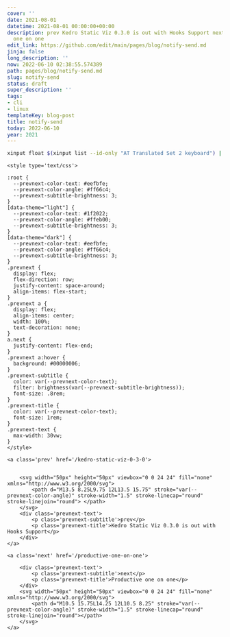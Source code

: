 ```yaml
---
cover: ''
date: 2021-08-01
datetime: 2021-08-01 00:00:00+00:00
description: prev Kedro Static Viz 0.3.0 is out with Hooks Support next Productive
  one on one
edit_link: https://github.com/edit/main/pages/blog/notify-send.md
jinja: false
long_description: ''
now: 2022-06-10 02:38:55.574389
path: pages/blog/notify-send.md
slug: notify-send
status: draft
super_description: ''
tags:
- cli
- linux
templateKey: blog-post
title: notify-send
today: 2022-06-10
year: 2021
---
```


``` bash
xinput float $(xinput list --id-only "AT Translated Set 2 keyboard") | notify-send "laptop keeb floated" -i ~/Pictures/8bitcc.png
```
<div class='prevnext'>

    <style type='text/css'>

    :root {
      --prevnext-color-text: #eefbfe;
      --prevnext-color-angle: #ff66c4;
      --prevnext-subtitle-brightness: 3;
    }
    [data-theme="light"] {
      --prevnext-color-text: #1f2022;
      --prevnext-color-angle: #ffeb00;
      --prevnext-subtitle-brightness: 3;
    }
    [data-theme="dark"] {
      --prevnext-color-text: #eefbfe;
      --prevnext-color-angle: #ff66c4;
      --prevnext-subtitle-brightness: 3;
    }
    .prevnext {
      display: flex;
      flex-direction: row;
      justify-content: space-around;
      align-items: flex-start;
    }
    .prevnext a {
      display: flex;
      align-items: center;
      width: 100%;
      text-decoration: none;
    }
    a.next {
      justify-content: flex-end;
    }
    .prevnext a:hover {
      background: #00000006;
    }
    .prevnext-subtitle {
      color: var(--prevnext-color-text);
      filter: brightness(var(--prevnext-subtitle-brightness));
      font-size: .8rem;
    }
    .prevnext-title {
      color: var(--prevnext-color-text);
      font-size: 1rem;
    }
    .prevnext-text {
      max-width: 30vw;
    }
    </style>
    
    <a class='prev' href='/kedro-static-viz-0-3-0'>
    

        <svg width="50px" height="50px" viewbox="0 0 24 24" fill="none" xmlns="http://www.w3.org/2000/svg">
            <path d="M13.5 8.25L9.75 12L13.5 15.75" stroke="var(--prevnext-color-angle)" stroke-width="1.5" stroke-linecap="round" stroke-linejoin="round"> </path>
        </svg>
        <div class='prevnext-text'>
            <p class='prevnext-subtitle'>prev</p>
            <p class='prevnext-title'>Kedro Static Viz 0.3.0 is out with Hooks Support</p>
        </div>
    </a>
    
    <a class='next' href='/productive-one-on-one'>
    
        <div class='prevnext-text'>
            <p class='prevnext-subtitle'>next</p>
            <p class='prevnext-title'>Productive one on one</p>
        </div>
        <svg width="50px" height="50px" viewbox="0 0 24 24" fill="none" xmlns="http://www.w3.org/2000/svg">
            <path d="M10.5 15.75L14.25 12L10.5 8.25" stroke="var(--prevnext-color-angle)" stroke-width="1.5" stroke-linecap="round" stroke-linejoin="round"></path>
        </svg>
    </a>
  </div>